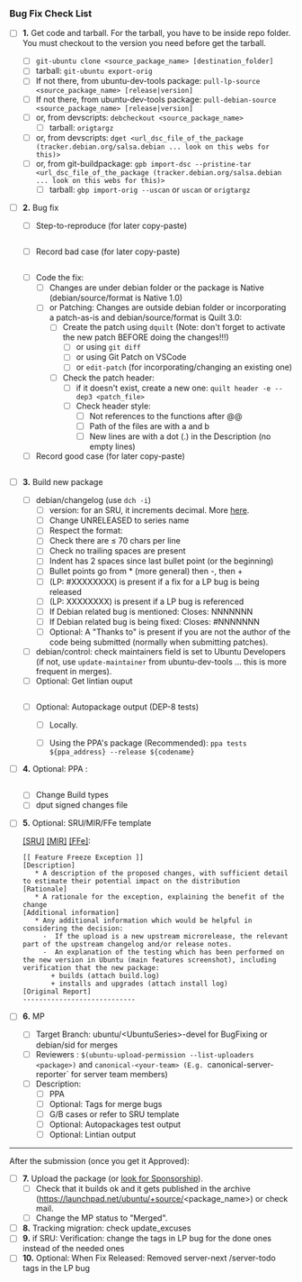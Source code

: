 ###  Bug Fix Check List

   
- [ ] **1.**  Get code and tarball. For the tarball, you have to be inside repo folder. You must checkout to the version you need before get the tarball.
  - [ ]  ```git-ubuntu clone <source_package_name> [destination_folder]```
    - [ ]  tarball: ```git-ubuntu export-orig```
  - [ ]  If not there, from ubuntu-dev-tools package:
         ```pull-lp-source <source_package_name> [release|version]```
  - [ ]  If not there, from ubuntu-dev-tools package:
         ```pull-debian-source <source_package_name> [release|version]```
  - [ ] or, from devscripts:
         ```debcheckout <source_package_name>```
    - [ ]  tarball: ```origtargz```
  - [ ] or, from devscripts:
        ```dget <url_dsc_file_of_the_package (tracker.debian.org/salsa.debian ... look on this webs for this)>```
  - [ ] or, from git-buildpackage:
         ```gpb import-dsc --pristine-tar <url_dsc_file_of_the_package (tracker.debian.org/salsa.debian ... look on this webs for this)>```
    - [ ]  tarball: ```gbp import-orig --uscan```
           or ```uscan```
           or ```origtargz```
- [ ] **2.** Bug fix
    - [ ]  Step-to-reproduce (for later copy-paste)
    ```bash
    
    ```
    - [ ]  Record bad case (for later copy-paste)
    
    ```bash
    
    ```
    - [ ] Code the fix:
      - [ ] Changes are under debian folder or the package is Native (debian/source/format is Native 1.0)
      - [ ] or Patching: Changes are outside debian folder or incorporating a patch-as-is and debian/source/format is Quilt 3.0:
        - [ ] Create the patch using ```dquilt``` (Note: don't forget to activate the new patch BEFORE doing the changes!!!)
          - [ ] or using ```git diff```
          - [ ] or using Git Patch on VSCode
          - [ ] or ```edit-patch``` (for incorporating/changing an existing one)
        - [ ] Check the patch header:
          - [ ] if it doesn't exist, create a new one: ```quilt header -e --dep3 <patch_file>```
          - [ ] Check header style:
            - [ ] Not references to the functions after @@
            - [ ] Path of the files are with a and b
            - [ ] New lines are with a dot (.) in the Description (no empty lines)
    - [ ]  Record good case (for later copy-paste)
    
    ```bash
    
    ```
- [ ] **3.** Build new package
    - [ ]  debian/changelog (use ```dch -i```)
        - [ ]  version: for an SRU, it increments decimal. More [here](CommittingChanges.md#version-string-format).
        - [ ]  Change UNRELEASED to series name
        - [ ]  Respect the format:
          - [ ]  Check there are ≤ 70 chars per line
          - [ ]  Check no trailing spaces are present
          - [ ]  Indent has 2 spaces since last bullet point (or the beginning)
          - [ ]  Bullet points go from * (more general) then -, then +
          - [ ]  (LP: #XXXXXXXX) is present if a fix for a LP bug is being released
          - [ ]  (LP: XXXXXXXX) is present if a LP bug is referenced
          - [ ]  If Debian related bug is mentioned: Closes: NNNNNNN
          - [ ]  If Debian related bug is being fixed: Closes: #NNNNNNN
          - [ ]  Optional: A "Thanks to" is present if you are not the author of the code being submitted (normally when submitting patches).
    - [ ]  debian/control: check maintainers field is set to Ubuntu Developers (if not, use ```update-maintainer``` from ubuntu-dev-tools ... this is more frequent in merges).
    - [ ] Optional: Get lintian ouput
    
    ```bash
    
    ```
    
    - [ ] Optional: Autopackage output (DEP-8 tests)
      - [ ] Locally.
      - [ ] Using the PPA's package (Recommended):  ```ppa tests ${ppa_address} --release ${codename}```


- [ ]  **4.** Optional: PPA : <LINK>
    
    ```bash
    
    ```
    
    - [ ]  Change Build types
    - [ ]  dput signed changes file
- [ ]  **5.** Optional: SRU/MIR/FFe template
    
    [[SRU]](https://wiki.ubuntu.com/StableReleaseUpdates#SRU_Bug_Template)
    [[MIR]](https://wiki.ubuntu.com/MainInclusionProcess#Main_Inclusion_requirements)
    [[FFe]](https://wiki.ubuntu.com/FreezeExceptionProcess#FeatureFreeze_Exceptions):
     ```
     [[ Feature Freeze Exception ]]
     [Description]
        * A description of the proposed changes, with sufficient detail to estimate their potential impact on the distribution
     [Rationale]
        * A rationale for the exception, explaining the benefit of the change
     [Additional information]
        * Any additional information which would be helpful in considering the decision:
          -  If the upload is a new upstream microrelease, the relevant part of the upstream changelog and/or release notes.
          -  An explanation of the testing which has been performed on the new version in Ubuntu (main features screenshot), including verification that the new package:
            + builds (attach build.log)
            + installs and upgrades (attach install log)
     [Original Report]
     ----------------------------
     ```
- [ ]  **6.** MP
    - [ ]  Target Branch: ubuntu/\<UbuntuSeries>-devel for BugFixing or debian/sid for merges
    - [ ]  Reviewers : ```$(ubuntu-upload-permission --list-uploaders <package>)``` and `canonical-<your-team> (E.g. `canonical-server-reporter` for server team members)
    - [ ]  Description:
        - [ ]  PPA
        - [ ]  Optional: Tags for merge bugs
        - [ ]  G/B cases or refer to SRU template
        - [ ]  Optional: Autopackages test output
        - [ ]  Optional: Lintian output
  ---
After the submission (once you get it Approved):
- [ ] **7.** Upload the package (or [look for Sponsorship](Sponsorship.md)).
    - [ ] Check that it builds ok and it gets published in the archive (https://launchpad.net/ubuntu/+source/<package_name>) or check mail.
    - [ ] Change the MP status to "Merged".
- [ ]  **8.** Tracking migration: check update_excuses
- [ ]  **9.** if SRU: Verification: change the tags in LP bug for the done ones instead of the needed ones
- [ ]  **10.** Optional: When Fix Released: Removed server-next /server-todo tags in the LP bug
